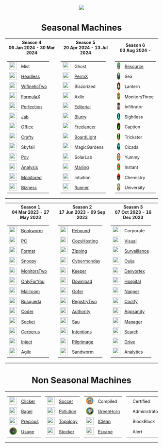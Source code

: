 <p align="center">
<img src="https://media2.giphy.com/media/v1.Y2lkPTc5MGI3NjExc3Rma2cwdTY0Y2FwcTVmZW9md2NpcjV5bG8zM3Iyc29tenl0ejd3dSZlcD12MV9pbnRlcm5hbF9naWZfYnlfaWQmY3Q9cw/V9OsQgyaVeJ9Rxf0jH/giphy.webp" class="centerAlign" style="width:30%">
</p>

<div align="center">

# Seasonal Machines

<table>
<tr>
  <th>Season 4 <br>06 Jan 2024 - 30 Mar 2024 </th>
  <th>Season 5 <br>20 Apr 2024 - 13 Jul 2024 </th>
  <th>Season 6 <br>03 Aug 2024 - </th>
</tr>
<tr>
<td>
  
| | |
| ------------- | ------------- |
| <img src="icons/s4/84669b838a8633d26f4a2d90a6069f7e.webp" height="25px" width="25px"> | Mist |
| <img src="icons/s4/26e076db204a74b99390e586d7ebcf8c.webp" height="25px" width="25px"> | [Headless](https://github.com/purplestormctf/Writeups/blob/main/htb/machines/Headless/Headless.md) |
| <img src="icons/s4/16c5889acc1ca177c6b343c76bebcdaf.webp" height="25px" width="25px"> | [WifineticTwo ](https://github.com/purplestormctf/Writeups/blob/main/htb/machines/WifineticTwo/WifineticTwo.md) |
| <img src="icons/s4/897faece9f60bf69d8e109833f63da48.webp" height="25px" width="25px"> | [FormulaX](https://github.com/purplestormctf/Writeups/blob/main/htb/machines/FormulaX/FormulaX.md) |
| <img src="icons/s4/57fc0f58916cb3ed8e793db071769d70.webp" height="25px" width="25px"> | [Perfection](https://github.com/purplestormctf/Writeups/blob/main/htb/machines/Perfection/Perfection.md) |
| <img src="icons/s4/e809e8df8d66ec8bb2ca3bbcc1942de7.webp" height="25px" width="25px"> | [Jab](https://github.com/purplestormctf/Writeups/blob/main/htb/machines/Jab/Jab.md) |
| <img src="icons/s4/2cdef06b99725f3dcce38431a95b7b77.webp" height="25px" width="25px"> | [Office](https://github.com/purplestormctf/Writeups/blob/main/htb/machines/Office/Office.md) |
| <img src="icons/s4/c01c8813bfc7795ae0717bbee7b407d1.png" height="25px" width="25px"> | [Crafty](https://github.com/purplestormctf/Writeups/blob/main/htb/machines/Crafty/Crafty.md) |
| <img src="icons/s4/e43c6cdfe71e56188e5c2c4f39f5c180.png" height="25px" width="25px"> | Skyfall |
| <img src="icons/s4/a36f80aa6bc43863512ec9537c4366c9.png" height="25px" width="25px"> | [Pov](https://github.com/purplestormctf/Writeups/tree/main/htb/machines/pov) |
| <img src="icons/s4/c31f19a4d6a3be17987a3ef98e2446a5.png" height="25px" width="25px"> | [Analysis](https://github.com/purplestormctf/Writeups/blob/main/htb/machines/analysis/analysis_writeup.md) |
| <img src="icons/s4/d4988810825d26acb2e84ca0ac9feaf4.png" height="25px" width="25px"> | [Monitored](https://github.com/purplestormctf/Writeups/blob/main/htb/machines/monitored/monitored_writeup.md) |
| <img src="icons/s4/1919b64800f6676d0c0d285a9d664cee.png" height="25px" width="25px"> | [Bizness](https://github.com/purplestormctf/Writeups/blob/main/htb/machines/bizness/bizness_writeup.md) |

</td>
<td>

| | |
| ------------- | ------------- |
| <img src="icons/s5/38f90738d0433b8adf27036f18ecf91e.webp" height="25px" width="25px"> | Ghost |
| <img src="icons/s5/3ec233f1bf70b096a66f8a452e7cd52f.webp" height="25px" width="25px"> | [PermX](https://github.com/purplestormctf/Writeups/blob/main/htb/machines/PermX/PermX.md) |
| <img src="icons/s5/3ad1911c18a46af0d6967aef8521989c.webp" height="25px" width="25px"> | Blazorized |
| <img src="icons/s5/e6052efa31516d5aa9c78831509bcedd.webp" height="25px" width="25px"> | Axlle |
| <img src="icons/s5/a466db5ce4f7aaea98f588d1cb71a0aa.webp" height="25px" width="25px"> | [Editorial](https://github.com/purplestormctf/Writeups/blob/main/htb/machines/Editorial/Editorial.md) |
| <img src="icons/s5/344998b24aad421410cabf912d3dc3af.webp" height="25px" width="25px"> | [Blurry](https://github.com/purplestormctf/Writeups/blob/main/htb/machines/Blurry/Blurry.md) |
| <img src="icons/s5/cc3c525e7837e7e95d0da9b6596e7a30.webp" height="25px" width="25px"> | [Freelancer](https://github.com/purplestormctf/Writeups/blob/main/htb/machines/Freelancer/Freelancer.md) |
| <img src="icons/s5/7768afed979c9abe917b0c20df49ceb8.webp" height="25px" width="25px"> | [BoardLight](https://github.com/purplestormctf/Writeups/blob/main/htb/machines/BoardLight/BoardLight.md) |
| <img src="icons/s5/a878db048e3cb6ba0e4a467bb705e145.webp" height="25px" width="25px"> | MagicGardens |
| <img src="icons/s5/a2c2bd7b4e98ff8b782ed590896305a1.webp" height="25px" width="25px"> | SolarLab |
| <img src="icons/s5/cedb2f991409f9f39b55b04513f6b102.webp" height="25px" width="25px"> | [Mailing](https://github.com/purplestormctf/Writeups/blob/main/htb/machines/Mailing/Mailing.md) |
| <img src="icons/s5/464537cc0d3e9962fc598767bff7b1f1.webp" height="25px" width="25px"> | Intuition |
| <img src="icons/s5/029d258b4444bc4226b90b1f8f27d086.webp" height="25px" width="25px"> | [Runner](https://github.com/purplestormctf/Writeups/blob/main/htb/machines/Runner/Runner.md) |

</td>
<td>
  
| | |
| ------------- | ------------- |
| <img src="icons/s6/e83ac2321955bd2e0beb788d47fa5ae9.webp" height="25px" width="25px"> | [Resource](https://github.com/purplestormctf/Writeups/blob/main/htb/machines/Resource/Resource.md) |
| <img src="icons/s6/0011f6725aed869f8683589cb08c90d0.webp" height="25px" width="25px"> | Sea |
| <img src="icons/s6/d2e8271977fdc3f13bee7d7ab48954ca.webp" height="25px" width="25px"> | Lantern |
| <img src="icons/s6/a9c8709743c935ae079e3b04d9304c99.webp" height="25px" width="25px"> | MonitorsThree |
| <img src="icons/s6/dc36c40fe951cf7f32a84f3da1b43ce8.webp" height="25px" width="25px"> | Infiltrator |
| <img src="icons/s6/f96160a20e9cf0138885238444b47404.webp" height="25px" width="25px"> | Sightless |
| <img src="icons/s6/d3cb6edd2a219f122696655d0015b101.webp" height="25px" width="25px"> | Caption |
| <img src="icons/s6/0eff5f0d7d2208024e519e5abfb132d0.webp" height="25px" width="25px"> | Trickster |
| <img src="icons/s6/79616a32a057e5e672dadb51bb96dd04.webp" height="25px" width="25px"> | Cicada |
| <img src="icons/s6/5ca57613886666c4c33ef23876b3f054.webp" height="25px" width="25px"> | Yummy |
| <img src="icons/s6/8e9f11a3cceeb4f69e659ed31347cc77.webp" height="25px" width="25px"> | Instant |
| <img src="icons/s6/b8f3d660af2d3ed0929eb119e33526cf.webp" height="25px" width="25px"> | Chemistry |
| <img src="icons/s6/1d7d081a4ea7d6b2ad0fc231599f9edd.webp" height="25px" width="25px"> | University |

</td>
</tr>
</table>


<table>
<tr>
  <th>Season 1 <br>04 Mar 2023 - 27 May 2023</th>
  <th>Season 2 <br>17 Jun 2023 - 09 Sep 2023 </th>
  <th>Season 3 <br>07 Oct 2023  - 16 Dec 2023  </th>
</tr>
<tr>
<td>
  
| | |
| ------------- | ------------- |
| <img src="icons/s1/f0c89af6ee134e1b432d95e4528cf0cd.png" height="25px" width="25px"> | [Bookworm](https://github.com/InfoSec-Crow/Writeups/blob/main/htb/machines/Bookworm/Bookworm.md) | 
| <img src="icons/s1/6d08e5f1919c77c0497213377f635e08.png" height="25px" width="25px"> | [PC](https://github.com/purplestormctf/Writeups/blob/main/htb/machines/pc/pc_writeup.md) |
| <img src="icons/s1/acdbb2202a5db5ed5103524fb80cf9cd.png" height="25px" width="25px"> | [Format](https://github.com/purplestormctf/Writeups/blob/main/htb/machines/format/format_writeup.md) |
| <img src="icons/s1/dad63a6e9acecb328beab54e35644220.png" height="25px" width="25px"> | [Snoopy](https://github.com/InfoSec-Crow/Writeups/blob/main/htb/machines/Snoopy/Snoopy.md) |
| <img src="icons/s1/b55987f8ef9a42df2ad4b4c096e3824d.png" height="25px" width="25px"> | [MonitorsTwo](https://github.com/purplestormctf/Writeups/blob/main/htb/machines/monitorstwo/monitorstwo_writeup.md) |
| <img src="icons/s1/5147467f5bb0d84eff614fd4ef2f7c23.png" height="25px" width="25px"> | [OnlyForYou](https://github.com/InfoSec-Crow/Writeups/blob/main/htb/machines/OnlyForYou/OnlyForYou.md) |
| <img src="icons/s1/2d055b1ccac1cebea1cb624e77ab4ded.png" height="25px" width="25px"> | [Mailroom](https://github.com/InfoSec-Crow/Writeups/blob/main/htb/machines/Mailroom/Mailroom.md) |
| <img src="icons/s1/a6942ab57b6a79f71240420442027334.png" height="25px" width="25px"> | [Busqueda](https://github.com/purplestormctf/Writeups/blob/main/htb/machines/busqueda/busqueda_writeup_hacking_thursday.md) |
| <img src="icons/s1/30fc6acef9d23aa9fd71277123c64f24.png" height="25px" width="25px"> | [Coder](https://github.com/purplestormctf/Writeups/blob/main/htb/machines/coder/Coder.md) |
| <img src="icons/s1/9a73cabc03399aaac0640a0148e3a371.png" height="25px" width="25px"> | [Socket](https://github.com/InfoSec-Crow/Writeups/blob/main/htb/machines/Socket/Socket.md) |
| <img src="icons/s1/0ec0d1f3e6e5f8602892e310c28079e6.png" height="25px" width="25px"> | [Cerberus](https://github.com/InfoSec-Crow/Writeups/blob/main/htb/machines/Cerberus/Cerberus.md) |
| <img src="icons/s1/285ba8819710b6ae1f67bc0e5914ffd9.png" height="25px" width="25px"> | [Inject](https://github.com/purplestormctf/Writeups/blob/main/htb/machines/inject/inject_writeup_hacking_thursday.md) |
| <img src="icons/s1/8fa064016362fbfce91b5de54b7e7f7e.webp" height="25px" width="25px"> | [Agile](https://github.com/InfoSec-Crow/Writeups/blob/main/htb/machines/Agile/Agile.md) |

</td>
<td>
  
| | |
| ------------- | ------------- |
| <img src="icons/s2/2ad5dcb2fb97e40f5e88a0d6fc569bdd.png" height="25px" width="25px"> | [Rebound](https://github.com/purplestormctf/Writeups/blob/main/htb/machines/rebound/rebound_writeup.md) |
| <img src="icons/s2/eaed7cd01e84ef5c6ec7d949d1d61110.png" height="25px" width="25px"> | [CozyHosting](https://github.com/purplestormctf/Writeups/blob/main/htb/machines/cozyhosting/cozyhosting_writeup.md) |
| <img src="icons/s2/03e875ef2a39c9a2bd7538b3cfcd9b8a.png" height="25px" width="25px"> | [Zipping](https://github.com/purplestormctf/Writeups/blob/main/htb/machines/zipping/zipping_writeup.md) |
| <img src="icons/s2/38a821c5dd3aa320904bb4b068601e9b.png" height="25px" width="25px"> | [Cybermonday](https://github.com/purplestormctf/Writeups/blob/main/htb/machines/cybermonday/cybermonday_writeup.md) |
| <img src="icons/s2/b56a5742b99e2568fa167765b1323370.png" height="25px" width="25px"> | [Keeper](https://github.com/purplestormctf/Writeups/blob/main/htb/machines/keeper/keeper_writeup.md) |
| <img src="icons/s2/524874d3b6fc2574ee2f6293f2bff5de.png" height="25px" width="25px"> | [Download](https://github.com/purplestormctf/Writeups/blob/main/htb/machines/download/download_writeup.md) |
| <img src="icons/s2/b17f988091019d5cb2d398db061eb732.png" height="25px" width="25px"> | [Gofer](https://github.com/purplestormctf/Writeups/blob/main/htb/machines/gopher/gopher_writeup.md) |
| <img src="icons/s2/a7f6d497c768ff770389b00e31150652.webp" height="25px" width="25px"> | [RegistryTwo](https://github.com/purplestormctf/Writeups/blob/main/htb/machines/registrytwo/RegistryTwo.md) |
| <img src="icons/s2/e6257bbacb2ddd56f5703bb61eadd8cb.png" height="25px" width="25px"> | [Authority](https://github.com/purplestormctf/Writeups/tree/main/htb/machines/authority/) |
| <img src="icons/s2/1ea2980b9dc2d11cf6a3f82f10ba8702.png" height="25px" width="25px"> | [Sau](https://github.com/purplestormctf/Writeups/blob/main/htb/machines/sau/sau_writeup.md) |
| <img src="icons/s2/f51a05c5eceb08937686766c1b7de0cc.png" height="25px" width="25px"> | [Intentions](https://github.com/purplestormctf/Writeups/blob/main/htb/machines/intentions/intentions_writeup.md) |
| <img src="icons/s2/33632db6c1f4323a58452d8fcfc7eee0.png" height="25px" width="25px"> | [Pilgrimage](https://github.com/purplestormctf/Writeups/blob/main/htb/machines/pilgrimage/pilgrimage_writeup.md) |
| <img src="icons/s2/93c53cc1fc0284e5d9d74a565a8b9bf0.png" height="25px" width="25px"> | [Sandworm](https://github.com/purplestormctf/Writeups/blob/main/htb/machines/sandworm/sandworm_writeup.md) |
  
</td>
<td>
  
| | |
| ------------- | ------------- |
| <img src="icons/s3/380bc40d3a6bd3ba99da465177e8593e.webp" height="25px" width="25px"> | Corporate |
| <img src="icons/s3/a75ac8ed04e6e728547538bfa41cfc68.png" height="25px" width="25px"> | [Visual](https://github.com/purplestormctf/Writeups/blob/main/htb/machines/visual/visual_writeup.md) |
| <img src="icons/s3/d2ddffcb2eced6a4d5486dc99d440d1a.png" height="25px" width="25px"> | [Surveillance](https://github.com/purplestormctf/Writeups/blob/main/htb/machines/surveillance/surveillance_writeup.md) |
| <img src="icons/s3/50788eb40c2464d6554a3cb15bd2e301.png" height="25px" width="25px"> | [Ouija](https://github.com/InfoSec-Crow/Writeups/blob/main/htb/machines/Ouija/Ouija.md) |
| <img src="icons/s3/2565d292772abc4a2d774117cf4d36ff.png" height="25px" width="25px"> | [Devvortex](https://github.com/purplestormctf/Writeups/blob/main/htb/machines/devvortex/devvortex_writeup.md) |
| <img src="icons/s3/e980d18b909fa0ba8f519cf9777fd413.png" height="25px" width="25px"> | [Hospital](https://github.com/purplestormctf/Writeups/blob/main/htb/machines/hospital/hospital_writeup.md) |
| <img src="icons/s3/e936dbb185607fb8957679b26b0a0930.webp" height="25px" width="25px"> | [Napper](https://github.com/purplestormctf/Writeups/blob/main/htb/machines/napper/napper_writeup.md) |
| <img src="icons/s3/57b977ea744af01a5454c8643a850e59.png" height="25px" width="25px"> | [Codify](https://github.com/purplestormctf/Writeups/blob/main/htb/machines/codify/codify_writeup.md) |
| <img src="icons/s3/3637f8cd2b3850f40cb6d16b7c39d43b.png" height="25px" width="25px"> | [Appsanity](https://github.com/purplestormctf/Writeups/blob/main/htb/machines/appsanity/appsanity_writeup.md) |
| <img src="icons/s3/5ca8f0c721a9eca6f1aeb9ff4b4bac60.png" height="25px" width="25px"> | [Manager](https://github.com/purplestormctf/Writeups/blob/main/htb/machines/manager/manager_writeup.md) |
| <img src="icons/s3/03cea0fc2ebc50151c0dfa9e375e3ded.png" height="25px" width="25px"> | [Search](https://github.com/InfoSec-Crow/Writeups/blob/main/htb/machines/Search/Search.md) |
| <img src="icons/s3/69894bcbc09fb85054b71bdc805f86bc.png" height="25px" width="25px"> | [Drive](https://github.com/purplestormctf/Writeups/blob/main/htb/machines/drive/drive_writeup.md) |
| <img src="icons/s3/f86fcf4c1cfcc690b43f43e100f89718.png" height="25px" width="25px"> | [Analytics](https://github.com/purplestormctf/Writeups/blob/main/htb/machines/analytics/analytics_writeup.md) |

</td>
</tr>
</table>

# Non Seasonal Machines

<table>
<tr>
<td>

| | | 
| ------------- | ------------- |
| <img src="icons/non/5a89d213ede5af4b4f94035fd059f976.webp" height="25px" width="25px">| [Clicker](https://github.com/purplestormctf/Writeups/blob/main/htb/machines/clicker/clicker_writeup.md) |
| <img src="icons/non/e886bd88cf5e6db3ddc0ede99aa85530.png" height="25px" width="25px"> | [Bagel](https://github.com/purplestormctf/Writeups/blob/main/htb/machines/bagel/bagel_writeup.md) |
| <img src="icons/non/3adcfd6093f8ddb4dffe8422da6377c8.png" height="25px" width="25px"> | [Precious](https://github.com/purplestormctf/Writeups/blob/main/htb/machines/precious/precious_writeup.md) |
| <img src="icons/non/23e804513a47e8f20bc865d0419946e1.webp" height="25px" width="25px"> | [Usage](https://github.com/InfoSec-Crow/Writeups/blob/main/htb/machines/Usage/Usage.md) |

</td>
<td>
  
| | | 
| ------------- | ------------- |
| <img src="icons/non/ca7f69a02eebf53deb3cd1611dd3f55e.png" height="25px" width="25px"> | [Soccer](https://github.com/purplestormctf/Writeups/tree/main/htb/machines/soccer/) |
| <img src="icons/non/caac8772de14a769c0bfe95756bceebe.png" height="25px" width="25px"> | [Pollution](https://github.com/purplestormctf/Writeups/blob/main/htb/machines/pollution/pollution_writeup.md) |
| <img src="icons/non/cbfa26b4a4044677e93779a44bbd458f.png" height="25px" width="25px"> | [Topology](https://github.com/purplestormctf/Writeups/blob/main/htb/machines/topology/topology_writeup.md) |
| <img src="icons/non/da052d0b0efd6dad222ba4a73d987c16.png" height="25px" width="25px"> | [Stocker](https://github.com/purplestormctf/Writeups/blob/main/htb/machines/stocker/stocker_writeup.md) |

</td>
<td>

| | | 
| ------------- | ------------- |
| <img src="icons/non/ea0bd450c67da1efd2058c2cab9400cf.webp" height="25px" width="25px">| Compiled |
| <img src="icons/non/b7d9a9b075fd49c8509866fe24f58dbb.webp" height="25px" width="25px">| [GreenHorn](https://github.com/purplestormctf/Writeups/tree/main/htb/machines/GreenHorn/GreenHorn.md) |
| <img src="icons/non/750ba886c8a87103c69cac0f13f2de70.webp" height="25px" width="25px">| [IClean](https://github.com/purplestormctf/Writeups/tree/main/htb/machines/IClean/IClean.md) |
| <img src="icons/non/80936664b3da83a92b28602e79e47d79.png" height="25px" width="25px"> | [Escape](https://github.com/purplestormctf/Writeups/blob/main/htb/machines/escape/escape_writeup.md) |

</td>
</td>
<td>

| | | 
| ------------- | ------------- | 
| <img src="icons/non/28b71ec11bb839b5b58bdfc555006816.webp" height="25px" width="25px">| Certified |
| <img src="icons/non/9d232b1558b7543c7cb85f2774687363.webp" height="25px" width="25px"> | Administrator |
| <img src="icons/non/a6165b53a2df41fbfd6530782224925f.webp" height="25px" width="25px"> | BlockBlock |
| <img src="icons/non/6f4647030d6aadc676b8d8a459de344f.webp" height="25px" width="25px"> | Alert |

</td>
</tr>
</table>

</div>
